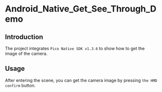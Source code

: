 # Android_Native_Get_See_Through_Demo

## Introduction

The project integrates `Pico Native SDK v1.3.6` to show how to get the image of the camera.

## Usage

After entering the scene, you can get the camera image by pressing `the HMD confirm` button.
